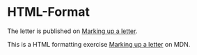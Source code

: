 # HTML-Format

The letter is published on [Marking up a letter](https://bubbu0129.github.io/HTML-Format/).

This is a HTML formatting exercise [Marking up a letter](https://developer.mozilla.org/en-US/docs/Learn/HTML/Introduction_to_HTML/Marking_up_a_letter) on MDN. 
